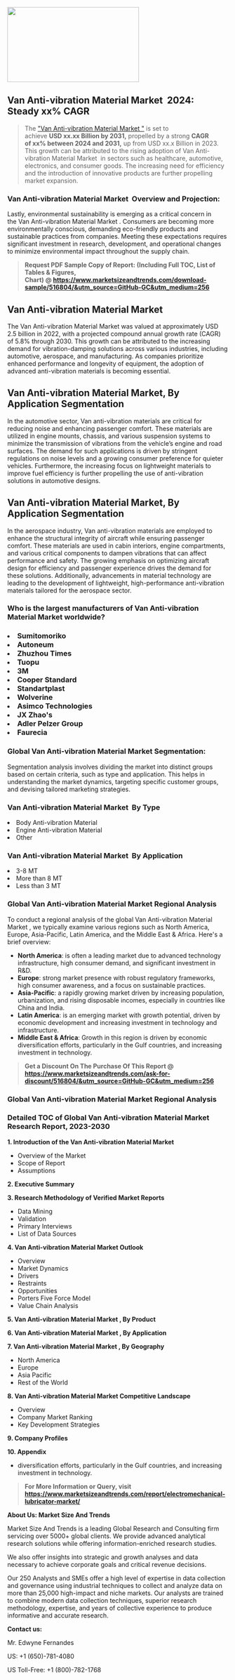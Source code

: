 <p><img class="alignnone size-medium wp-image-20088" src="https://ffe5etoiles.com/wp-content/uploads/2024/12/MST1-300x171.png" alt="" width="300" height="171" /></p><h2 id="ember46" class="ember-view reader-text-block__heading-2">Van Anti-vibration Material Market &nbsp;2024: Steady&nbsp;xx% CAGR</h2><blockquote id="ember47" class="ember-view reader-text-block__blockquote">The&nbsp;<a class="app-aware-link " href="https://www.marketsizeandtrends.com/download-sample/516804/&utm_source=GitHub-GC&utm_medium=256" target="_blank" data-test-app-aware-link="">"Van Anti-vibration Material Market "</a>&nbsp;is set to achieve&nbsp;<strong>USD&nbsp;xx.xx&nbsp;Billion by 2031,</strong>&nbsp;propelled by a strong&nbsp;<strong>CAGR of&nbsp;xx% between 2024 and 2031,</strong>&nbsp;up from USD xx.x Billion in 2023. This growth can be attributed to the rising adoption of&nbsp;Van Anti-vibration Material Market &nbsp;in sectors such as healthcare, automotive, electronics, and consumer goods. The increasing need for efficiency and the introduction of innovative products are further propelling market expansion.</blockquote><h3 id="ember48" class="ember-view reader-text-block__heading-3">Van Anti-vibration Material Market &nbsp;Overview and Projection:</h3><p id="ember49" class="ember-view reader-text-block__paragraph">Lastly, environmental sustainability is emerging as a critical concern in the&nbsp;Van Anti-vibration Material Market . Consumers are becoming more environmentally conscious, demanding eco-friendly products and sustainable practices from companies. Meeting these expectations requires significant investment in research, development, and operational changes to minimize environmental impact throughout the supply chain.</p><blockquote id="ember50" class="ember-view reader-text-block__blockquote"><strong>Request PDF Sample Copy of Report: (Including Full TOC, List of Tables &amp; Figures, Chart)&nbsp;@&nbsp;<strong><a href="https://www.marketsizeandtrends.com/download-sample/516804/&utm_source=GitHub-GC&utm_medium=256" target="_blank">https://www.marketsizeandtrends.com/download-sample/516804/&utm_source=GitHub-GC&utm_medium=256</a></strong></strong></blockquote><h3 class=""> <h2>Van Anti-vibration Material Market</h2><p>The Van Anti-vibration Material Market was valued at approximately USD 2.5 billion in 2022, with a projected compound annual growth rate (CAGR) of 5.8% through 2030. This growth can be attributed to the increasing demand for vibration-damping solutions across various industries, including automotive, aerospace, and manufacturing. As companies prioritize enhanced performance and longevity of equipment, the adoption of advanced anti-vibration materials is becoming essential.</p><h2>Van Anti-vibration Material Market, By Application Segmentation</h2><p>In the automotive sector, Van anti-vibration materials are critical for reducing noise and enhancing passenger comfort. These materials are utilized in engine mounts, chassis, and various suspension systems to minimize the transmission of vibrations from the vehicle’s engine and road surfaces. The demand for such applications is driven by stringent regulations on noise levels and a growing consumer preference for quieter vehicles. Furthermore, the increasing focus on lightweight materials to improve fuel efficiency is further propelling the use of anti-vibration solutions in automotive designs.</p><h2>Van Anti-vibration Material Market, By Application Segmentation</h2><p>In the aerospace industry, Van anti-vibration materials are employed to enhance the structural integrity of aircraft while ensuring passenger comfort. These materials are used in cabin interiors, engine compartments, and various critical components to dampen vibrations that can affect performance and safety. The growing emphasis on optimizing aircraft design for efficiency and passenger experience drives the demand for these solutions. Additionally, advancements in material technology are leading to the development of lightweight, high-performance anti-vibration materials tailored for the aerospace sector.</p></h3><h3 id="" class="">Who is the largest manufacturers of&nbsp;Van Anti-vibration Material Market worldwide?</h3><h3 class=""></Li><Li>Sumitomoriko</Li><Li> Autoneum</Li><Li> Zhuzhou Times</Li><Li> Tuopu</Li><Li> 3M</Li><Li> Cooper Standard</Li><Li> Standartplast</Li><Li> Wolverine</Li><Li> Asimco Technologies</Li><Li> JX Zhao's</Li><Li> Adler Pelzer Group</Li><Li> Faurecia</h3><h3 id="ember53" class="ember-view reader-text-block__heading-3">Global&nbsp;Van Anti-vibration Material Market Segmentation:</h3><p id="ember54" class="ember-view reader-text-block__paragraph">Segmentation analysis involves dividing the market into distinct groups based on certain criteria, such as type and application. This helps in understanding the market dynamics, targeting specific customer groups, and devising tailored marketing strategies.</p><h3 id="" class="">Van Anti-vibration Material Market &nbsp;By Type</h3><p></Li><Li>Body Anti-vibration Material</Li><Li> Engine Anti-vibration Material</Li><Li> Other</p><h3 id="" class="">Van Anti-vibration Material Market &nbsp;By Application</h3><p class=""></Li><Li>3-8 MT</Li><Li> More than 8 MT</Li><Li> Less than 3 MT</p><h3 id="ember62" class="ember-view reader-text-block__heading-3">Global Van Anti-vibration Material Market Regional Analysis</h3><p id="ember63" class="ember-view reader-text-block__paragraph">To conduct a regional analysis of the global Van Anti-vibration Material Market , we typically examine various regions such as North America, Europe, Asia-Pacific, Latin America, and the Middle East &amp; Africa. Here's a brief overview:</p><ul><li><strong>North America</strong>: is often a leading market due to advanced technology infrastructure, high consumer demand, and significant investment in R&amp;D.</li><li><strong>Europe</strong>: strong market presence with robust regulatory frameworks, high consumer awareness, and a focus on sustainable practices.</li><li><strong>Asia-Pacific</strong>: a rapidly growing market driven by increasing population, urbanization, and rising disposable incomes, especially in countries like China and India.</li><li><strong>Latin America</strong>: is an emerging market with growth potential, driven by economic development and increasing investment in technology and infrastructure.</li><li><strong>Middle East &amp; Africa</strong>: Growth in this region is driven by economic diversification efforts, particularly in the Gulf countries, and increasing investment in technology.</li></ul><blockquote id="ember61" class="ember-view reader-text-block__blockquote"><strong>Get a Discount On The Purchase Of This Report @ <strong><a href="https://html-cleaner.com/" target="">https://www.marketsizeandtrends.com/ask-for-discount/516804/&utm_source=GitHub-GC&utm_medium=256</a></strong></strong></blockquote><h3 id="ember62" class="ember-view reader-text-block__heading-3">Global Van Anti-vibration Material Market Regional Analysis</h3><h3 id="" class="">Detailed TOC of Global Van Anti-vibration Material Market Research Report, 2023-2030</h3><p id="" class=""><strong>1. Introduction of the Van Anti-vibration Material Market </strong></p><ul><li>Overview of the Market</li><li>Scope of Report</li><li>Assumptions</li></ul><p id="" class=""><strong>2. Executive Summary</strong></p><p id="" class=""><strong>3. Research Methodology of Verified Market Reports</strong></p><ul><li>Data Mining</li><li>Validation</li><li>Primary Interviews</li><li>List of Data Sources</li></ul><p id="" class=""><strong>4. Van Anti-vibration Material Market Outlook</strong></p><ul><li>Overview</li><li>Market Dynamics</li><li>Drivers</li><li>Restraints</li><li>Opportunities</li><li>Porters Five Force Model</li><li>Value Chain Analysis</li></ul><p id="" class=""><strong>5. Van Anti-vibration Material Market , By Product</strong></p><p id="" class=""><strong>6. Van Anti-vibration Material Market , By Application</strong></p><p id="" class=""><strong>7. Van Anti-vibration Material Market , By Geography</strong></p><ul><li>North America</li><li>Europe</li><li>Asia Pacific</li><li>Rest of the World</li></ul><p id="" class=""><strong>8. Van Anti-vibration Material Market Competitive Landscape</strong></p><ul><li>Overview</li><li>Company Market Ranking</li><li>Key Development Strategies</li></ul><p id="" class=""><strong>9. Company Profiles</strong></p><p id="" class=""><strong>10. Appendix</strong></p><ul><li>diversification efforts, particularly in the Gulf countries, and increasing investment in technology.</li></ul><blockquote id="ember65" class="ember-view reader-text-block__blockquote"><strong>For More Information or Query, visit <strong><strong><a href="https://html-cleaner.com/" target="">https://www.marketsizeandtrends.com/report/electromechanical-lubricator-market/</a></strong></strong></strong></blockquote><p id="" class=""><strong>About Us: Market Size And Trends</strong></p><p id="" class="">Market Size And Trends is a leading Global Research and Consulting firm servicing over 5000+ global clients. We provide advanced analytical research solutions while offering information-enriched research studies.</p><p id="" class="">We also offer insights into strategic and growth analyses and data necessary to achieve corporate goals and critical revenue decisions.</p><p id="" class="">Our 250 Analysts and SMEs offer a high level of expertise in data collection and governance using industrial techniques to collect and analyze data on more than 25,000 high-impact and niche markets. Our analysts are trained to combine modern data collection techniques, superior research methodology, expertise, and years of collective experience to produce informative and accurate research.</p><p id="" class=""><strong>Contact us:</strong></p><p id="" class="">Mr. Edwyne Fernandes</p><p id="" class="">US: +1 (650)-781-4080</p><p id="" class="">US Toll-Free: +1 (800)-782-1768</p>
